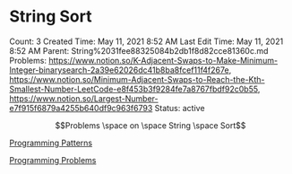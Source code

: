 # String Sort

Count: 3
Created Time: May 11, 2021 8:52 AM
Last Edit Time: May 11, 2021 8:52 AM
Parent: String%2031fee88325084b2db1f8d82cce81360c.md
Problems: https://www.notion.so/K-Adjacent-Swaps-to-Make-Minimum-Integer-binarysearch-2a39e62026dc41b8ba8fcef11f4f267e, https://www.notion.so/Minimum-Adjacent-Swaps-to-Reach-the-Kth-Smallest-Number-LeetCode-e8f453b3f9284fe7a8767fbdf92c0b55, https://www.notion.so/Largest-Number-e7f915f6879a4255b640df9c963f6793
Status: active

$$Problems \space on \space String \space Sort$$

[Programming Patterns](String%20Sort%208b1d83e8165540abbba208eb208ec5a0/Programming%20Patterns%20bfdaad4dbd2e4f329092fe61afbded27.csv)

[Programming Problems](String%20Sort%208b1d83e8165540abbba208eb208ec5a0/Programming%20Problems%20ddb0bea2596140bf9a9632d96bbd78da.csv)